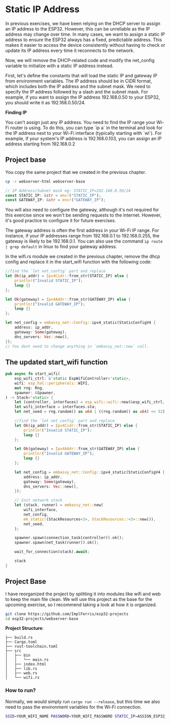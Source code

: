 
# Static IP Address

In previous exercises, we have been relying on the DHCP server to assign an IP address to the ESP32. However, this can be unreliable as the IP address may change over time. In many cases, we want to assign a static IP address to ensure the ESP32 always has a fixed, predictable address. This makes it easier to access the device consistently without having to check or update its IP address every time it reconnects to the network.

Now, we will remove the DHCP-related code and modify the net_config variable to initialize with a static IP address instead.

First, let's define the constants that will load the static IP and gateway IP from environment variables. The IP address should be in CIDR format, which includes both the IP address and the subnet mask. We need to specify the IP address followed by a slash and the subnet mask. For example, if you want to assign the IP address 192.168.0.50 to your ESP32, you should write it as 192.168.0.50/24.


<div class="alert-box alert-box-info">
    <span class="icon"><i class="fa fa-info"></i></span>
    <div class="alert-content">
        <b class="alert-title">Finding IP</b>
        <p>You can't assign just any IP address. You need to find the IP range your Wi-Fi router is using. To do this, you can type `ip a` in the terminal and look for the IP address next to your Wi-Fi interface (typically starting with `wl`). For example, if your system's IP address is 192.168.0.103, you can assign an IP address starting from 192.168.0.2</p>
    </div>
</div>

## Project base
You copy the same project that we created in the previous chapter.

```sh
cp -r webserver-html webserver-base
```


```rust
// IP Address/Subnet mask eg: STATIC_IP=192.168.0.50/24
const STATIC_IP: &str = env!("STATIC_IP");
const GATEWAY_IP: &str = env!("GATEWAY_IP");
```

You will also need to configure the gateway, although it's not required for this exercise since we won't be sending requests to the internet. However, it's good practice to configure it for future exercises. 

The gateway address is often the first address in your Wi-Fi IP range. For instance, if your IP addresses range from 192.168.0.1 to 192.168.0.255, the gateway is likely to be 192.168.0.1.  You can also use the command `ip route | grep default` in linux to find your gateway address.

In the wifi.rs module we created in the previous chapter, remove the dhcp config and replace it in the start_wifi function with the following code:

```rust
//find the `let net_config` part and replace
let Ok(ip_addr) = Ipv4Cidr::from_str(STATIC_IP) else {
    println!("Invalid STATIC_IP");
    loop {}
};

let Ok(gateway) = Ipv4Addr::from_str(GATEWAY_IP) else {
    println!("Invalid GATEWAY_IP");
    loop {}
};

let net_config = embassy_net::Config::ipv4_static(StaticConfigV4 {
    address: ip_addr,
    gateway: Some(gateway),
    dns_servers: Vec::new(),
});
// You dont need to change anything in `embassy_net::new` call.
```

## The updated start_wifi function

```rust
pub async fn start_wifi(
    esp_wifi_ctrl: &'static EspWifiController<'static>,
    wifi: esp_hal::peripherals::WIFI,
    mut rng: Rng,
    spawner: &Spawner,
) -> Stack<'static> {
    let (controller, interfaces) = esp_wifi::wifi::new(&esp_wifi_ctrl, wifi).unwrap();
    let wifi_interface = interfaces.sta;
    let net_seed = rng.random() as u64 | ((rng.random() as u64) << 32);

    //find the `let net_config` part and replace
    let Ok(ip_addr) = Ipv4Cidr::from_str(STATIC_IP) else {
        println!("Invalid STATIC_IP");
        loop {}
    };

    let Ok(gateway) = Ipv4Addr::from_str(GATEWAY_IP) else {
        println!("Invalid GATEWAY_IP");
        loop {}
    };

    let net_config = embassy_net::Config::ipv4_static(StaticConfigV4 {
        address: ip_addr,
        gateway: Some(gateway),
        dns_servers: Vec::new(),
    });

    // Init network stack
    let (stack, runner) = embassy_net::new(
        wifi_interface,
        net_config,
        mk_static!(StackResources<3>, StackResources::<3>::new()),
        net_seed,
    );

    spawner.spawn(connection_task(controller)).ok();
    spawner.spawn(net_task(runner)).ok();

    wait_for_connection(stack).await;

    stack
}
```

## Project Base

I have reorganized the project by splitting it into modules like wifi and web to keep the main file clean. We will use this project as the base for the upcoming exercise, so I recommend taking a look at how it is organized.

```sh
git clone https://github.com/ImplFerris/esp32-projects
cd esp32-projects/webserver-base
```

**Project Structure**:

```
├── build.rs
├── Cargo.toml
├── rust-toolchain.toml
├── src
│   ├── bin
│   │   └── main.rs
│   ├── index.html
│   ├── lib.rs
│   ├── web.rs
│   └── wifi.rs
```

### How to run?

Normally, we would simply run `cargo run --release`, but this time we also need to pass the environment variables for the Wi-Fi connection.

```sh
SSID=YOUR_WIFI_NAME PASSWORD=YOUR_WIFI_PASSWORD STATIC_IP=ASSIGN_ESP32_IP/24 GATEWAY_IP=WIFI_GATEWAY_IP  cargo run --release
```
